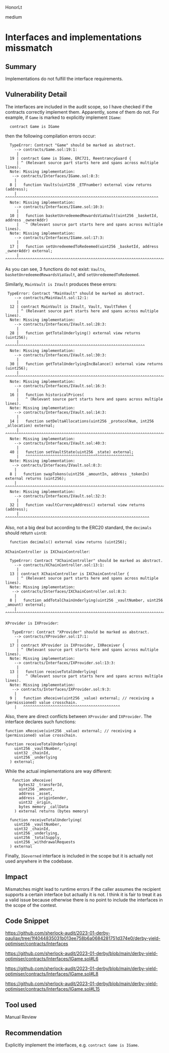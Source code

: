 HonorLt

medium

# Interfaces and implementations missmatch

## Summary

Implementations do not fulfill the interface requirements.

## Vulnerability Detail

The interfaces are included in the audit scope, so I have checked if the contracts correctly implement them. Apparently, some of them do not. For example, if `Game` is marked to explicitly implement `IGame`:
```solidity
  contract Game is IGame
```
then the following compilation errors occur:
```console
  TypeError: Contract "Game" should be marked as abstract.
    --> contracts/Game.sol:19:1:
     |
  19 | contract Game is IGame, ERC721, ReentrancyGuard {
     | ^ (Relevant source part starts here and spans across multiple lines).
  Note: Missing implementation:
   --> contracts/Interfaces/IGame.sol:8:3:
    |
  8 |   function Vaults(uint256 _ETFnumber) external view returns (address);
    |   ^^^^^^^^^^^^^^^^^^^^^^^^^^^^^^^^^^^^^^^^^^^^^^^^^^^^^^^^^^^^^^^^^^^^
  Note: Missing implementation:
    --> contracts/Interfaces/IGame.sol:10:3:
     |
  10 |   function basketUnredeemedRewardsViaVault(uint256 _basketId, address _ownerAddr)
     |   ^ (Relevant source part starts here and spans across multiple lines).
  Note: Missing implementation:
    --> contracts/Interfaces/IGame.sol:17:3:
     |
  17 |   function setUnredeemedToRedeemed(uint256 _basketId, address _ownerAddr) external;
     |   ^^^^^^^^^^^^^^^^^^^^^^^^^^^^^^^^^^^^^^^^^^^^^^^^^^^^^^^^^^^^^^^^^^^^^^^^^^^^^^^^^
```
As you can see, 3 functions do not exist: `Vaults`, `basketUnredeemedRewardsViaVault`, and `setUnredeemedToRedeemed`.

Similarly, `MainVault is IVault` produces these errors:
```console
 TypeError: Contract "MainVault" should be marked as abstract.
    --> contracts/MainVault.sol:12:1:
     |
  12 | contract MainVault is IVault, Vault, VaultToken {
     | ^ (Relevant source part starts here and spans across multiple lines).
  Note: Missing implementation:
    --> contracts/Interfaces/IVault.sol:28:3:
     |
  28 |   function getTotalUnderlying() external view returns (uint256);
     |   ^^^^^^^^^^^^^^^^^^^^^^^^^^^^^^^^^^^^^^^^^^^^^^^^^^^^^^^^^^^^^^
  Note: Missing implementation:
    --> contracts/Interfaces/IVault.sol:30:3:
     |
  30 |   function getTotalUnderlyingIncBalance() external view returns (uint256);
     |   ^^^^^^^^^^^^^^^^^^^^^^^^^^^^^^^^^^^^^^^^^^^^^^^^^^^^^^^^^^^^^^^^^^^^^^^^
  Note: Missing implementation:
    --> contracts/Interfaces/IVault.sol:16:3:
     |
  16 |   function historicalPrices(
     |   ^ (Relevant source part starts here and spans across multiple lines).
  Note: Missing implementation:
    --> contracts/Interfaces/IVault.sol:14:3:
     |
  14 |   function setDeltaAllocations(uint256 _protocolNum, int256 _allocation) external;
     |   ^^^^^^^^^^^^^^^^^^^^^^^^^^^^^^^^^^^^^^^^^^^^^^^^^^^^^^^^^^^^^^^^^^^^^^^^^^^^^^^^
  Note: Missing implementation:
    --> contracts/Interfaces/IVault.sol:40:3:
     |
  40 |   function setVaultState(uint256 _state) external;
     |   ^^^^^^^^^^^^^^^^^^^^^^^^^^^^^^^^^^^^^^^^^^^^^^^^
  Note: Missing implementation:
   --> contracts/Interfaces/IVault.sol:8:3:
    |
  8 |   function swapTokens(uint256 _amountIn, address _tokenIn) external returns (uint256);
    |   ^^^^^^^^^^^^^^^^^^^^^^^^^^^^^^^^^^^^^^^^^^^^^^^^^^^^^^^^^^^^^^^^^^^^^^^^^^^^^^^^^^^^
  Note: Missing implementation:
    --> contracts/Interfaces/IVault.sol:32:3:
     |
  32 |   function vaultCurrencyAddress() external view returns (address);
     |   ^^^^^^^^^^^^^^^^^^^^^^^^^^^^^^^^^^^^^^^^^^^^^^^^^^^^^^^^^^^^^^^^
```

Also, not a big deal but according to the ERC20 standard, the `decimals` should return `uint8`:
```solidity
  function decimals() external view returns (uint256);
```

`XChainController is IXChainController`:
```console
  TypeError: Contract "XChainController" should be marked as abstract.
    --> contracts/XChainController.sol:13:1:
     |
  13 | contract XChainController is IXChainController {
     | ^ (Relevant source part starts here and spans across multiple lines).
  Note: Missing implementation:
   --> contracts/Interfaces/IXChainController.sol:8:3:
    |
  8 |   function addTotalChainUnderlying(uint256 _vaultNumber, uint256 _amount) external;
    |   ^^^^^^^^^^^^^^^^^^^^^^^^^^^^^^^^^^^^^^^^^^^^^^^^^^^^^^^^^^^^^^^^^^^^^^^^^^^^^^^^^
```

`XProvider is IXProvider`:
```console
   TypeError: Contract "XProvider" should be marked as abstract.
    --> contracts/XProvider.sol:17:1:
     |
  17 | contract XProvider is IXProvider, IXReceiver {
     | ^ (Relevant source part starts here and spans across multiple lines).
  Note: Missing implementation:
    --> contracts/Interfaces/IXProvider.sol:13:3:
     |
  13 |   function receiveTotalUnderlying(
     |   ^ (Relevant source part starts here and spans across multiple lines).
  Note: Missing implementation:
   --> contracts/Interfaces/IXProvider.sol:9:3:
    |
  9 |   function xReceive(uint256 _value) external; // receiving a (permissioned) value crosschain.
    |   ^^^^^^^^^^^^^^^^^^^^^^^^^^^^^^^^^^^^^^^^^^^
```

Also, there are direct conflicts between `XProvider` and `IXProvider`. 
The interface declares such functions:
```solidity
function xReceive(uint256 _value) external; // receiving a (permissioned) value crosschain.

function receiveTotalUnderlying(
    uint256 _vaultNumber,
    uint32 _chainId,
    uint256 _underlying
  ) external;
```

While the actual implementations are way different:
```solidity
   function xReceive(
      bytes32 _transferId,
      uint256 _amount,
      address _asset,
      address _originSender,
      uint32 _origin,
      bytes memory _callData
    ) external returns (bytes memory)

  function receiveTotalUnderlying(
    uint256 _vaultNumber,
    uint32 _chainId,
    uint256 _underlying,
    uint256 _totalSupply,
    uint256 _withdrawalRequests
  ) external
```

Finally, `IGoverned` interface is included in the scope but it is actually not used anywhere in the codebase.

## Impact

Mismatches might lead to runtime errors if the caller assumes the recipient supports a certain interface but actually it is not. I think it is fair to treat it as a valid issue because otherwise there is no point to include the interfaces in the scope of the contest.

## Code Snippet

https://github.com/sherlock-audit/2023-01-derby-pauliax/tree/1f4044835031b013ee758b6a0684281751d374e0/derby-yield-optimiser/contracts/Interfaces

https://github.com/sherlock-audit/2023-01-derby/blob/main/derby-yield-optimiser/contracts/Interfaces/IGame.sol#L6

https://github.com/sherlock-audit/2023-01-derby/blob/main/derby-yield-optimiser/contracts/Interfaces/IGame.sol#L8

https://github.com/sherlock-audit/2023-01-derby/blob/main/derby-yield-optimiser/contracts/Interfaces/IGame.sol#L15

## Tool used

Manual Review

## Recommendation

Explicitly implement the interfaces, e.g. `contract Game is IGame`.
